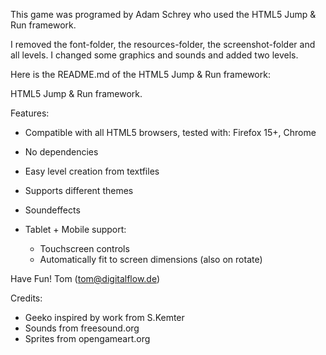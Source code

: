 This game was programed by Adam Schrey who used the HTML5 Jump & Run framework.

I removed the font-folder, the resources-folder, the screenshot-folder and all levels.
I changed some graphics and sounds and added two levels.

Here is the README.md of the HTML5 Jump & Run framework:


HTML5 Jump & Run framework.


Features:

- Compatible with all HTML5 browsers,
  tested with: Firefox 15+, Chrome
- No dependencies
- Easy level creation from textfiles
- Supports different themes
- Soundeffects


- Tablet + Mobile support:
  - Touchscreen controls
  - Automatically fit to screen dimensions (also on rotate)


Have Fun!
Tom (tom@digitalflow.de)


Credits:
- Geeko inspired by work from S.Kemter
- Sounds from freesound.org
- Sprites from opengameart.org
